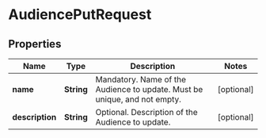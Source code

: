 

# AudiencePutRequest

## Properties

Name | Type | Description | Notes
------------ | ------------- | ------------- | -------------
**name** | **String** | Mandatory. Name of the Audience to update. Must be unique, and not empty. |  [optional]
**description** | **String** | Optional. Description of the Audience to update. |  [optional]



